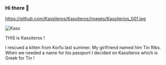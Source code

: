 ### Hi there 👋

<!--
**Kassiteros/Kassiteros** is a ✨ _special_ ✨ repository because its `README.md` (this file) appears on your GitHub profile.

Here are some ideas to get you started:

- 🔭 I’m currently working on ...
- 🌱 I’m currently learning ...
- 👯 I’m looking to collaborate on ...
- 🤔 I’m looking for help with ...
- 💬 Ask me about ...
- 📫 How to reach me: ...
- 😄 Pronouns: ...
- ⚡ Fun fact: ...
-->

<!-- Let's use an image of this repository's namesake ;-) -->
https://github.com/Kassiteros/Kassiteros/images/Kassiterios_001.jpg

<picture>
  <source srcset="https://github.com/Kassiteros/Kassiteros/images/Kassiterios_001.jpg"
</picture>

<img src="https://github.com/Kassiteros/Kassiteros/images/Kassiteros_001.jpg" alt="Kass">

THIS is Kassiteros !

I rescued a kitten from Korfu last summer. My girlfriend named him Tin Ribs. When we needed a name for his passport I decided on Kassiteros which
is Greek for Tin !
